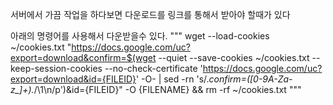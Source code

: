 서버에서 가끔 작업을 하다보면 다운로드를 링크를 통해서 받아야 할때가 있다

아래의 명령어를 사용해서 다운받을수 있다.
"""
wget --load-cookies ~/cookies.txt "https://docs.google.com/uc?export=download&confirm=$(wget --quiet --save-cookies ~/cookies.txt --keep-session-cookies --no-check-certificate 'https://docs.google.com/uc?export=download&id={FILEID}' -O- | sed -rn 's/.*confirm=([0-9A-Za-z_]+).*/\1\n/p')&id={FILEID}" -O {FILENAME} && rm -rf ~/cookies.txt
"""
